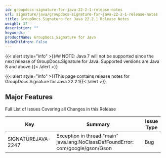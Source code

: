 ```yaml
---
id: groupdocs-signature-for-java-22-2-1-release-notes
url: signature/java/groupdocs-signature-for-java-22-2-1-release-notes
title: GroupDocs.Signature for Java 22.2.1 Release Notes
weight: 37
description: ""
keywords: 
productName: GroupDocs.Signature for Java
hideChildren: False
---
```


{{< alert style="info" >}}## NOTE: Java 7 will not be supported since the next release of GroupDocs.Signature for Java. Supported versions are Java 8 and above.{{< /alert >}}

{{< alert style="info" >}}This page contains release notes for GroupDocs.Signature for Java 22.2.1{{< /alert >}}

## Major Features

Full List of Issues Covering all Changes in this Release

| Key | Summary | Issue Type |
| --- | --- | --- |
| SIGNATUREJAVA-2247 | Exception in thread "main" java.lang.NoClassDefFoundError: com/google/gson/Gson | Bug |





